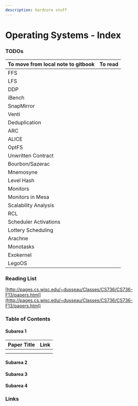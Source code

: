 ```yaml
---
description: hardcore stuff
---
```


# Operating Systems - Index

### TODOs

| To move from local note to gitbook | To read |
| :--- | :--- |
| FFS |  |
| LFS |  |
| DDP |  |
| iBench |  |
| SnapMirror |  |
| Venti |  |
| Deduplication |  |
| ARC |  |
| ALICE |  |
| OptFS |  |
| Unwritten Contract |  |
| Bourbon/Sazerac |  |
| Mnemosyne |  |
| Level Hash |  |
| Monitors |  |
| Monitors in Mesa |  |
| Scalability Analysis |  |
| RCL |  |
| Scheduler Activations |  |
| Lottery Scheduling |  |
| Arachne |  |
| Monotasks |  |
| Exokernel |  |
| LegoOS |  |

### Reading List

[http://pages.cs.wisc.edu/~dusseau/Classes/CS736/CS736-F13/papers.html](http://pages.cs.wisc.edu/~dusseau/Classes/CS736/CS736-F13/papers.html)

### Table of Contents

#### Subarea 1

| Paper Title | Link |
| :--- | :--- |
|  |  |
|  |  |

#### Subarea 2

#### Subarea 3

#### Subarea 4

### Links





